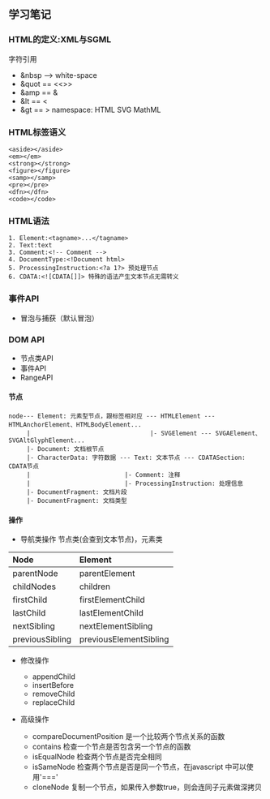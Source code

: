 ## 学习笔记 ##

### HTML的定义:XML与SGML ###
字符引用
* &nbsp --> white-space
* &quot == <<>>
* &amp == &
* &lt == <
* &gt == >
namespace: HTML SVG MathML

### HTML标签语义 ###
```
<aside></aside>
<em></em>
<strong></strong>
<figure></figure>
<samp></samp>
<pre></pre>
<dfn></dfn>
<code></code>
```

### HTML语法 ###
```
1. Element:<tagname>...</tagname>
2. Text:text
3. Comment:<!-- Comment -->
4. DocumentType:<!Document html>
5. ProcessingInstruction:<?a 1?> 预处理节点
6. CDATA:<![CDATA[]]> 特殊的语法产生文本节点无需转义
```

### 事件API ###
* 冒泡与捕获（默认冒泡）

### DOM API ###
* 节点类API
* 事件API
* RangeAPI

#### 节点
```
node--- Element: 元素型节点，跟标签相对应 --- HTMLElement --- HTMLAnchorElement、HTMLBodyElement...
     |                                 |- SVGElement --- SVGAElement、SVGAltGlyphElement...
     |- Document: 文档根节点
     |- CharacterData: 字符数据 --- Text: 文本节点 --- CDATASection: CDATA节点
     |                          |- Comment: 注释
     |                          |- ProcessingInstruction: 处理信息
     |- DocumentFragment: 文档片段
     |- DocumentFragment: 文档类型 
```
#### 操作
* 导航类操作 节点类(会查到文本节点)，元素类

| Node            | Element                |
|:----------------|:-----------------------|
| parentNode      | parentElement          |
| childNodes      | children               |
| firstChild      | firstElementChild      |
| lastChild       | lastElementChild       |
| nextSibling     | nextElementSibling     |
| previousSibling | previousElementSibling |

* 修改操作
    - appendChild
    - insertBefore
    - removeChild
    - replaceChild

* 高级操作
    - compareDocumentPosition 是一个比较两个节点关系的函数
    - contains 检查一个节点是否包含另一个节点的函数
    - isEqualNode 检查两个节点是否完全相同
    - isSameNode 检查两个节点是否是同一个节点，在javascript 中可以使用'==='
    - cloneNode 复制一个节点，如果传入参数true，则会连同子元素做深拷贝
